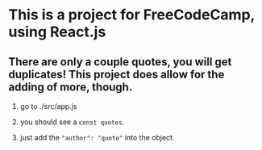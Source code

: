 # This is a project for FreeCodeCamp, using React.js

## There are only a couple quotes, you will get duplicates! This project does allow for the adding of more, though.


1. go to ./src/app.js

2. you should see a `const quotes`.

3. just add the `"author": "quote"` into the object.

